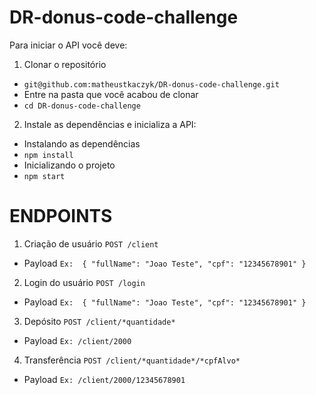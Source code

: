 # DR-donus-code-challenge

Para iniciar o API você deve:
1. Clonar o repositório
* `git@github.com:matheustkaczyk/DR-donus-code-challenge.git`
* Entre na pasta que você acabou de clonar
* `cd DR-donus-code-challenge`

2. Instale as dependências e inicializa a API:
* Instalando as dependências
* `npm install`
* Inicializando o projeto
* `npm start`

# ENDPOINTS
1. Criação de usuário
`POST /client`

* Payload
`
Ex: 
{
  "fullName": "Joao Teste",
  "cpf": "12345678901"
}
`

2. Login do usuário
`POST /login`

* Payload
`
Ex: 
{
  "fullName": "Joao Teste",
  "cpf": "12345678901"
}
`

3. Depósito
`POST /client/*quantidade*`

* Payload
`Ex: /client/2000`

4. Transferência
`POST /client/*quantidade*/*cpfAlvo*`

* Payload
`Ex: /client/2000/12345678901`
